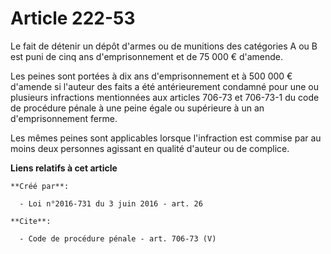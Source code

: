 # Article 222-53

Le fait de détenir un dépôt d'armes ou de munitions des catégories A ou B est puni de cinq ans d'emprisonnement et de 75 000
€ d'amende. 

Les peines sont portées à dix ans d'emprisonnement et à 500 000 € d'amende si l'auteur des faits a été antérieurement
condamné pour une ou plusieurs infractions mentionnées aux articles 706-73 et 706-73-1 du code de procédure pénale à une
peine égale ou supérieure à un an d'emprisonnement ferme. 

Les mêmes peines sont applicables lorsque l'infraction est commise par au moins deux personnes agissant en qualité d'auteur
ou de complice.

**Liens relatifs à cet article**

	**Créé par**:

	  - Loi n°2016-731 du 3 juin 2016 - art. 26

	**Cite**:

	  - Code de procédure pénale - art. 706-73 (V)
